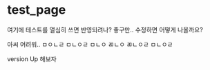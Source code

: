 # test_page
여기에 테스트를 열심히 쓰면 반영되려나?
	좋구만..
수정하면 어떻게 나올까요?

아씨 어려워..
ㅁㅇㄴㄹ
ㅁㄴㅇㄹ
ㅁㄴㅇ
ㄻㄴㅇ
ㄻㄴㅇㄹ
ㅁㄴㅇㄹ




version Up 해보자